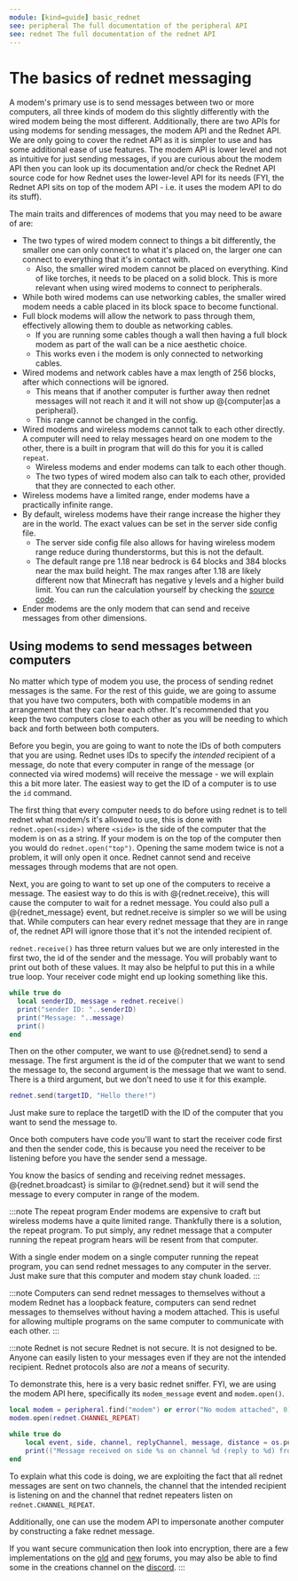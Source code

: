 ```yaml
---
module: [kind=guide] basic_rednet
see: peripheral The full documentation of the peripheral API
see: rednet The full documentation of the rednet API
---
```


# The basics of rednet messaging
A modem's primary use is to send messages between two or more computers, all three kinds of modem do this slightly differently with the wired modem being the most different. Additionally, there are two APIs for using modems for sending messages, the modem API and the Rednet API. We are only going to cover the rednet API as it is simpler to use and has some additional ease of use features. The modem API is lower level and not as intuitive for just sending messages, if you are curious about the modem API then you can look up its documentation and/or check the Rednet API source code for how Rednet uses the lower-level API for its needs (FYI, the Rednet API sits on top of the modem API - i.e. it uses the modem API to do its stuff).

The main traits and differences of modems that you may need to be aware of are:
* The two types of wired modem connect to things a bit differently, the smaller one can only connect to what it's placed on, the larger one can connect to everything that it's in contact with.
  * Also, the smaller wired modem cannot be placed on everything. Kind of like torches, it needs to be placed on a solid block. This is more relevant when using wired modems to connect to peripherals.
* While both wired modems can use networking cables, the smaller wired modem needs a cable placed in its block space to become functional.
* Full block modems will allow the network to pass through them, effectively allowing them to double as networking cables.
  * If you are running some cables though a wall then having a full block modem as part of the wall can be a nice aesthetic choice.
  * This works even i the modem is only connected to networking cables.
* Wired modems and network cables have a max length of 256 blocks, after which connections will be ignored.
  * This means that if another computer is further away then rednet messages will not reach it and it will not show up @{computer|as a peripheral}.
  * This range cannot be changed in the config.
* Wired modems and wireless modems cannot talk to each other directly. A computer will need to relay messages heard on one modem to the other, there is a built in program that will do this for you it is called `repeat`.
  * Wireless modems and ender modems can talk to each other though.
  * The two types of wired modem also can talk to each other, provided that they are connected to each other.
* Wireless modems have a limited range, ender modems have a practically infinite range.
* By default, wireless modems have their range increase the higher they are in the world. The exact values can be set in the server side config file.
  * The server side config file also allows for having wireless modem range reduce during thunderstorms, but this is not the default.
  * The default range pre 1.18 near bedrock is 64 blocks and 384 blocks near the max build height. The max ranges after 1.18 are likely different now that Minecraft has negative y levels and a higher build limit. You can run the calculation yourself by checking the [source code].
* Ender modems are the only modem that can send and receive messages from other dimensions.

<!--TODO: rewrite-->
## Using modems to send messages between computers
No matter which type of modem you use, the process of sending rednet messages is the same. For the rest of this guide, we are going to assume that you have two computers, both with compatible modems in an arrangement that they can hear each other. It's recommended that you keep the two computers close to each other as you will be needing to which back and forth between both computers.

Before you begin, you are going to want to note the IDs of both computers that you are using. Rednet uses IDs to specify the *intended* recipient of a message, do note that every computer in range of the message (or connected via wired modems) will receive the message - we will explain this a bit more later. The easiest way to get the ID of a computer is to use the `id` command.

The first thing that every computer needs to do before using rednet is to tell rednet what modem/s it's allowed to use, this is done with `rednet.open(<side>)` where `<side>` is the side of the computer that the modem is on as a string. If your modem is on the top of the computer then you would do `rednet.open("top")`. Opening the same modem twice is not a problem, it will only open it once. Rednet cannot send and receive messages through modems that are not open.

Next, you are going to want to set up one of the computers to receive a message. The easiest way to do this is with @{rednet.receive}, this will cause the computer to wait for a rednet message. You could also pull a @{rednet_message} event, but rednet.receive is simpler so we will be using that. While computers can hear every rednet message that they are in range of, the rednet API will ignore those that it's not the intended recipient of.

`rednet.receive()` has three return values but we are only interested in the first two, the id of the sender and the message. You will probably want to print out both of these values. It may also be helpful to put this in a while true loop. Your receiver code might end up looking something like this.

```lua
while true do
  local senderID, message = rednet.receive()
  print("sender ID: "..senderID)
  print("Message: "..message)
  print()
end
```

Then on the other computer, we want to use @{rednet.send} to send a message. The first argument is the id of the computer that we want to send the message to, the second argument is the message that we want to send. There is a third argument, but we don't need to use it for this example.

```lua
rednet.send(targetID, "Hello there!")
```

Just make sure to replace the targetID with the ID of the computer that you want to send the message to.

Once both computers have code you'll want to start the receiver code first and then the sender code, this is because you need the receiver to be listening before you have the sender send a message.

You know the basics of sending and receiving rednet messages. @{rednet.broadcast} is similar to @{rednet.send} but it will send the message to every computer in range of the modem.

:::note The repeat program
Ender modems are expensive to craft but wireless modems have a quite limited range. Thankfully there is a solution, the repeat program. To put simply, any rednet message that a computer running the repeat program hears will be resent from that computer.

With a single ender modem on a single computer running the repeat program, you can send rednet messages to any computer in the server. Just make sure that this computer and modem stay chunk loaded.
:::

:::note Computers can send rednet messages to themselves without a modem
Rednet has a loopback feature, computers can send rednet messages to themselves without having a modem attached. This is useful for allowing multiple programs on the same computer to communicate with each other.
:::

:::note Rednet is not secure
Rednet is not secure. It is not designed to be. Anyone can easily listen to your messages even if they are not the intended recipient. Rednet protocols also are *not* a means of security.

To demonstrate this, here is a very basic rednet sniffer. FYI, we are using the modem API here, specifically its `modem_message` event and `modem.open()`.
```lua
local modem = peripheral.find("modem") or error("No modem attached", 0)
modem.open(rednet.CHANNEL_REPEAT)

while true do
    local event, side, channel, replyChannel, message, distance = os.pullEvent("modem_message");
    print(("Message received on side %s on channel %d (reply to %d) from %f blocks away with message %s"):format(side, channel, replyChannel, distance, tostring(message)))
end
```
To explain what this code is doing, we are exploiting the fact that all rednet messages are sent on two channels, the channel that the intended recipient is listening on and the channel that rednet repeaters listen on `rednet.CHANNEL_REPEAT`.

Additionally, one can use the modem API to impersonate another computer by constructing a fake rednet message.

If you want secure communication then look into encryption, there are a few implementations on the [old] and [new] forums, you may also be able to find some in the creations channel on the [discord].
:::

[old]: https://www.computercraft.info/forums2/ "The original computercraft forums"

[new]: https://forums.computercraft.cc/index.php "The CC:T forums"

[discord]: https://discord.computercraft.cc/ "The Minecraft Computer Mods Discord"

[source code]: https://github.com/cc-tweaked/CC-Tweaked/blob/9d50d6414ce84ed2b442c933ca2fb60c97849c6b/src/main/java/dan200/computercraft/shared/peripheral/modem/wireless/WirelessModemPeripheral.java#L40-L57 "Wireless modem range calculation"
